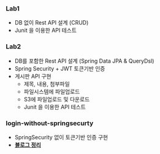 
### Lab1 
- DB 없이 Rest API 설계 (CRUD)
- Junit 을 이용한 API 테스트

### Lab2
- DB를 포함한 Rest API 설계 (Spring Data JPA & QueryDsl)
- Spring Security + JWT 토큰기반 인증
- 게시판 API 구현
  - 제목, 내용, 첨부파일
  - 파일시스템에 파일업로드
  - S3에 파일업로드 및 다운로드
  - Junit 을 이용한 API 테스트

### login-without-springsecurty
- SpringSecurity 없이 토큰기반 인증 구현
- [**블로그 정리**](https://velog.io/@dhk22/TIL-Day-74-Kotlin-Springboot-05-SpringSecurity-%EC%97%86%EC%9D%B4-%ED%86%A0%ED%81%B0%EA%B8%B0%EB%B0%98-%EC%9D%B8%EC%A6%9D-%EA%B5%AC%ED%98%84-%EB%B0%8F-Junit-%ED%85%8C%EC%8A%A4%ED%8A%B8)